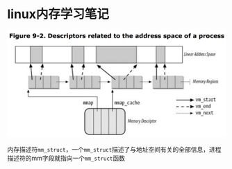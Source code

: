 # linux内存学习笔记

![](./image/linux-mem-1.png)

内存描述符```mm_struct```，一个```mm_struct```描述了与地址空间有关的全部信息，进程描述符的mm字段就指向一个```mm_struct```函数


